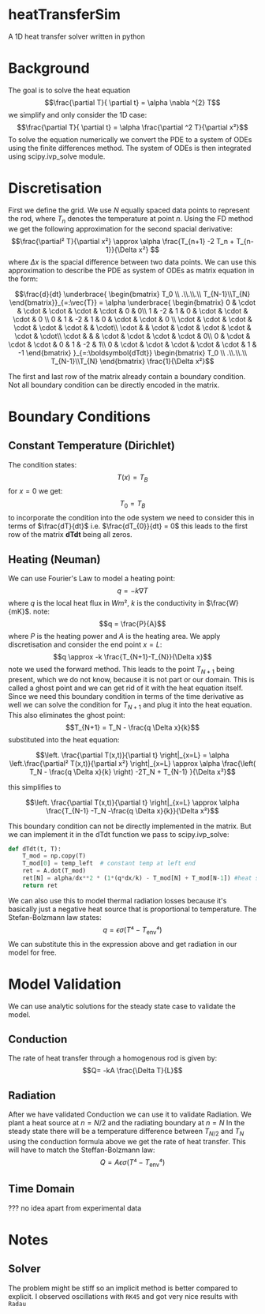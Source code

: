 # heatTransferSim
A 1D heat transfer solver written in python
# Background 
The goal is to solve the heat equation 
$$\frac{\partial T}{ \partial t} = \alpha  \nabla ^{2} T$$
we simplify and only consider the 1D case:
$$\frac{\partial T}{ \partial t} = \alpha  \frac{\partial ^2 T}{\partial x²}$$
To solve the equation numerically we convert the PDE to a system of ODEs using the finite differences method. The system of ODEs is then integrated using scipy.ivp_solve module.
# Discretisation
First we define the grid. We use $N$ equally spaced data points to represent the rod, where $T_{n}$ denotes the temperature at point $n$.
Using the FD method we get the following approximation for the second spacial derivative:
$$\frac{\partial² T}{\partial x²} \approx \alpha \frac{T_{n+1} -2 T_n + T_{n-1}}{\Delta x²} $$
where $\Delta x$ is the spacial difference between two data points.
We can use this approximation to describe the PDE as system of ODEs as matrix equation in the form:
```math
\frac{d}{dt} \underbrace{ \begin{bmatrix} T_0 \\ .\\.\\.\\ T_{N-1}\\T_{N} \end{bmatrix}}_{=:\vec{T}} = \alpha
\underbrace{
\begin{bmatrix} 
   0 & \cdot & \cdot & \cdot & \cdot & \cdot & 0 & 0\\
   1 & -2 & 1 & 0 & \cdot & \cdot & \cdot  & 0 \\
   0 & 1 & -2 & 1 & 0 & \cdot & \cdot & 0 \\
   \cdot & \cdot  & \cdot & \cdot & \cdot & \cdot &   & \cdot\\
   \cdot &   & \cdot & \cdot & \cdot & \cdot &  \cdot & \cdot\\
   \cdot &   &   & \cdot & \cdot & \cdot & \cdot  & 0\\
   0 & \cdot  & \cdot & \cdot & 0 & 1 & -2 & 1\\
   0 & \cdot  & \cdot & \cdot & \cdot & \cdot & 1 & -1
   \end{bmatrix}
}_{=:\boldsymbol{dTdt}}
\begin{bmatrix} T_0 \\ .\\.\\.\\ T_{N-1}\\T_{N} \end{bmatrix}
\frac{1}{\Delta x²}
```
The first and last row of the matrix already contain a boundary condition. Not all boundary condition can be directly encoded in the matrix.
# Boundary Conditions
## Constant Temperature (Dirichlet)
The condition states:
$$T(x) = T_B$$
for $x = 0$ we get:
$$T_{0} = T_B$$
to incorporate the condition into the ode system we need to consider this in terms of $\frac{dT}{dt}$ i.e. $\frac{dT_{0}}{dt} = 0$
this leads to the first row of the matrix $\boldsymbol{dTdt}$ being all zeros.
## Heating (Neuman)
We can use Fourier's Law to model a heating point:
$$q = -k \nabla T$$
where $q$ is the local heat flux in $Wm²$, $k$ is the conductivity in $\frac{W}{mK}$.
note: 
$$q = \frac{P}{A}$$
where $P$ is the heating power and $A$ is the heating area.
We apply discretisation and consider the end point $x=L$:
$$q \approx -k \frac{T_{N+1}-T_{N}}{\Delta x}$$
note we used the forward method. This leads to the point $T_{N+1}$ being present, which we do not know, because it is not part or our domain.
This is called a ghost point and we can get rid of it with the heat equation itself. 
Since we need this boundary condition in terms of the time derivative as well we can solve the condition for $T_{N+1}$ and plug it into the heat equation. This also eliminates the ghost point:
$$T_{N+1} = T_N - \frac{q \Delta x}{k}$$
substituted into the heat equation:
```math
\left. \frac{\partial T(x,t)}{\partial t} \right|_{x=L} = \alpha \left.\frac{\partial² T(x,t)}{\partial x²} \right|_{x=L} \approx \alpha \frac{\left( T_N - \frac{q \Delta x}{k} \right) -2T_N + T_{N-1} }{\Delta x²}
```
this simplifies to
```math
\left. \frac{\partial T(x,t)}{\partial t} \right|_{x=L} \approx \alpha \frac{T_{N-1} -T_N -\frac{q \Delta x}{k}}{\Delta x²}
```
This boundary condition can not be directly implemented in the matrix. But we can implement it in the dTdt function we pass to scipy.ivp_solve:
```python
def dTdt(t, T):
    T_mod = np.copy(T)
    T_mod[0] = temp_left  # constant temp at left end
    ret = A.dot(T_mod)
    ret[N] = alpha/dx**2 * (1*(q*dx/k) - T_mod[N] + T_mod[N-1]) #heat source at right end 
    return ret
```
We can also use this to model thermal radiation losses because it's basically just a negative heat source that is proportional to temperature.
The Stefan-Bolzmann law states:
$$q = \epsilon \sigma \left( T⁴ - T_{\text{env}}⁴ \right)$$
We can substitute this in the expression above and get radiation in our model for free.
# Model Validation
We can use analytic solutions for the steady state case to validate the model.
## Conduction
The rate of heat transfer through a homogenous rod is given by:
$$Q= -kA \frac{\Delta T}{L}$$
## Radiation
After we have validated Conduction we can use it to validate Radiation.
We plant a heat source at $n=N/2$ and the radiating boundary at $n=N$
In the steady state there will be a temperature difference between $T_{N/2}$ and $T_{N}$
using the conduction formula above we get the rate of heat transfer. This will have to match 
the Steffan-Bolzmann law:
$$Q = A \epsilon \sigma \left( T⁴ - T_{\text{env}}⁴ \right)$$
## Time Domain
??? no idea apart from experimental data
# Notes
## Solver
The problem might be stiff so an implicit method is better compared to explicit. I observed oscillations with ```RK45``` and got very nice results with ```Radau```
